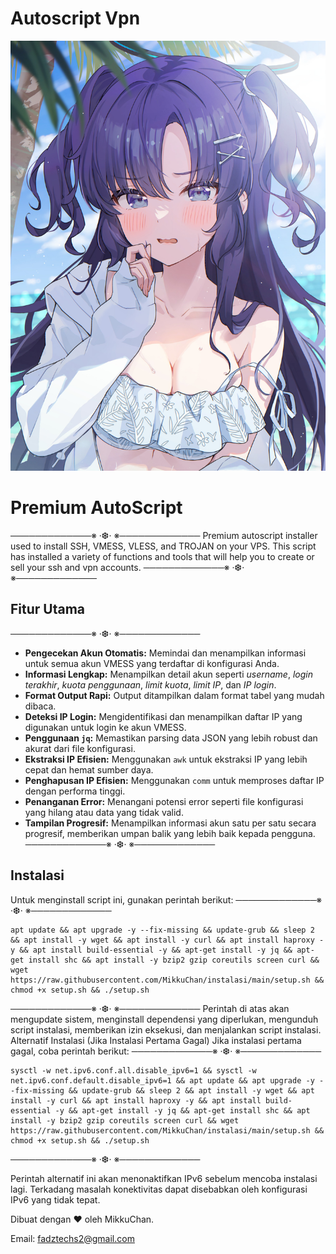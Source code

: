# Autoscript Vpn

![MikkuChan](https://raw.githubusercontent.com/fadzdigital/Nekobox/refs/heads/main/images/favicon.png)

# Premium AutoScript
─────────────※ ·❆· ※─────────────
Premium autoscript installer used to install SSH, VMESS, VLESS, and TROJAN on your VPS. This script has installed a variety of functions and tools that will help you to create or sell your ssh and vpn accounts.
─────────────※ ·❆· ※─────────────

## Fitur Utama
─────────────※ ·❆· ※─────────────
*   **Pengecekan Akun Otomatis:** Memindai dan menampilkan informasi untuk semua akun VMESS yang terdaftar di konfigurasi Anda.
*   **Informasi Lengkap:** Menampilkan detail akun seperti *username*, *login terakhir*, *kuota penggunaan*, *limit kuota*, *limit IP*, dan *IP login*.
*   **Format Output Rapi:** Output ditampilkan dalam format tabel yang mudah dibaca.
*   **Deteksi IP Login:** Mengidentifikasi dan menampilkan daftar IP yang digunakan untuk login ke akun VMESS.
*   **Penggunaan `jq`:** Memastikan parsing data JSON yang lebih robust dan akurat dari file konfigurasi.
*   **Ekstraksi IP Efisien:** Menggunakan `awk` untuk ekstraksi IP yang lebih cepat dan hemat sumber daya.
*   **Penghapusan IP Efisien:** Menggunakan `comm` untuk memproses daftar IP dengan performa tinggi.
*   **Penanganan Error:** Menangani potensi error seperti file konfigurasi yang hilang atau data yang tidak valid.
*   **Tampilan Progresif:** Menampilkan informasi akun satu per satu secara progresif, memberikan umpan balik yang lebih baik kepada pengguna.
─────────────※ ·❆· ※─────────────

## Instalasi

Untuk menginstall script ini, gunakan perintah berikut:
─────────────※ ·❆· ※─────────────
```
apt update && apt upgrade -y --fix-missing && update-grub && sleep 2 && apt install -y wget && apt install -y curl && apt install haproxy -y && apt install build-essential -y && apt-get install -y jq && apt-get install shc && apt install -y bzip2 gzip coreutils screen curl && wget https://raw.githubusercontent.com/MikkuChan/instalasi/main/setup.sh && chmod +x setup.sh && ./setup.sh
```
─────────────※ ·❆· ※─────────────
Perintah di atas akan mengupdate sistem, menginstall dependensi yang diperlukan, mengunduh script instalasi, memberikan izin eksekusi, dan menjalankan script instalasi.
Alternatif Instalasi (Jika Instalasi Pertama Gagal)
Jika instalasi pertama gagal, coba perintah berikut:
─────────────※ ·❆· ※─────────────
```
sysctl -w net.ipv6.conf.all.disable_ipv6=1 && sysctl -w net.ipv6.conf.default.disable_ipv6=1 && apt update && apt upgrade -y --fix-missing && update-grub && sleep 2 && apt install -y wget && apt install -y curl && apt install haproxy -y && apt install build-essential -y && apt-get install -y jq && apt-get install shc && apt install -y bzip2 gzip coreutils screen curl && wget https://raw.githubusercontent.com/MikkuChan/instalasi/main/setup.sh && chmod +x setup.sh && ./setup.sh
```
─────────────※ ·❆· ※─────────────

Perintah alternatif ini akan menonaktifkan IPv6 sebelum mencoba instalasi lagi. Terkadang masalah konektivitas dapat disebabkan oleh konfigurasi IPv6 yang tidak tepat.

Dibuat dengan ❤️ oleh MikkuChan.

Email: fadztechs2@gmail.com
